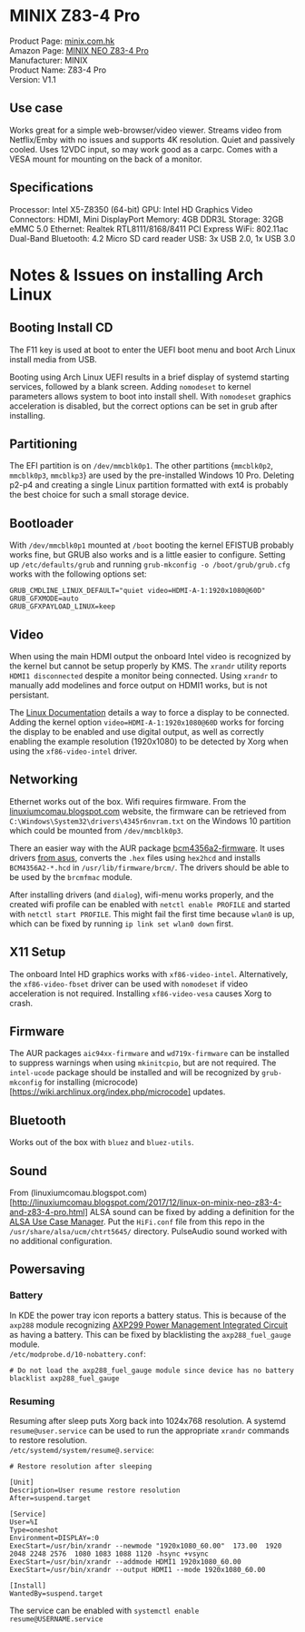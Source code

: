 # MINIX Z83-4 Pro
Product Page: [minix.com.hk](http://minix.com.hk/products/neo-z83-4-pro)  
Amazon Page: [MINIX NEO Z83-4 Pro](https://amzn.com/B0749NR2KJ)  
Manufacturer: MINIX  
Product Name: Z83-4 Pro  
Version: V1.1  

## Use case
Works great for a simple web-browser/video viewer. Streams video from Netflix/Emby with no issues and supports 4K resolution. Quiet and passively cooled. Uses 12VDC input, so may work good as a carpc. Comes with a VESA mount for mounting on the back of a monitor.

## Specifications
Processor: Intel X5-Z8350 (64-bit)
GPU: Intel HD Graphics
Video Connectors: HDMI, Mini DisplayPort
Memory: 4GB DDR3L
Storage: 32GB eMMC 5.0
Ethernet: Realtek RTL8111/8168/8411 PCI Express
WiFi: 802.11ac Dual-Band
Bluetooth: 4.2
Micro SD card reader
USB: 3x USB 2.0, 1x USB 3.0

# Notes & Issues on installing Arch Linux

## Booting Install CD
The F11 key is used at boot to enter the UEFI boot menu and boot Arch Linux install media from USB.

Booting using Arch Linux UEFI results in a brief display of systemd starting services, followed by a blank screen. Adding `nomodeset` to kernel parameters allows system to boot into install shell. With `nomodeset` graphics acceleration is disabled, but the correct options can be set in grub after installing.

## Partitioning
The EFI partition is on `/dev/mmcblk0p1`. The other partitions {`mmcblk0p2`, `mmcblk0p3`, `mmcblkp3`} are used by the pre-installed Windows 10 Pro. Deleting p2-p4 and creating a single Linux partition formatted with ext4 is probably the best choice for such a small storage device.

## Bootloader
With `/dev/mmcblk0p1` mounted at `/boot` booting the kernel EFISTUB probably works fine, but GRUB also works and is a little easier to configure. Setting up `/etc/defaults/grub` and running `grub-mkconfig -o /boot/grub/grub.cfg` works with the following options set:
```shell
GRUB_CMDLINE_LINUX_DEFAULT="quiet video=HDMI-A-1:1920x1080@60D"
GRUB_GFXMODE=auto
GRUB_GFXPAYLOAD_LINUX=keep
```

## Video
When using the main HDMI output the onboard Intel video is recognized by the kernel but cannot be setup properly by KMS. The `xrandr` utility reports `HDMI1 disconnected` despite a monitor being connected. Using `xrandr` to manually add modelines and force output on HDMI1 works, but is not persistant. 

The [Linux Documentation](https://github.com/torvalds/linux/blob/master/Documentation/fb/modedb.txt) details a way to force a display to be connected. Adding the kernel option `video=HDMI-A-1:1920x1080@60D` works for forcing the display to be enabled and use digital output, as well as correctly enabling the example resolution (1920x1080) to be detected by Xorg when using the `xf86-video-intel` driver.

## Networking
Ethernet works out of the box. Wifi requires firmware. From the [linuxiumcomau.blogspot.com](http://linuxiumcomau.blogspot.com/2017/12/linux-on-minix-neo-z83-4-and-z83-4-pro.html) website, the firmware can be retrieved from `C:\Windows\System32\drivers\4345r6nvram.txt` on the Windows 10 partition which could be mounted from `/dev/mmcblk0p3`. 

There an easier way with the AUR package [bcm4356a2-firmware](https://aur.archlinux.org/packages/bcm4356a2-firmware/). It uses drivers [from asus](http://dlcdnet.asus.com/pub/ASUS/wireless/USB-BT400/DR_USB_BT400_1201710_Windows.zip), converts the `.hex` files using `hex2hcd` and installs `BCM4356A2-*.hcd` in `/usr/lib/firmware/brcm/`. The drivers should be able to be used by the `brcmfmac` module.

After installing drivers (and `dialog`), wifi-menu works properly, and the created wifi profile can be enabled with `netctl enable PROFILE` and started with `netctl start PROFILE`. This might fail the first time because `wlan0` is up, which can be fixed by running `ip link set wlan0 down` first.

## X11 Setup
The onboard Intel HD graphics works with `xf86-video-intel`. Alternatively, the `xf86-video-fbset` driver can be used with `nomodeset` if video acceleration is not required. Installing `xf86-video-vesa` causes Xorg to crash.

## Firmware
The AUR packages `aic94xx-firmware` and `wd719x-firmware` can be installed to suppress warnings when using `mkinitcpio`, but are not required. The `intel-ucode` package should be installed and will be recognized by `grub-mkconfig` for installing (microcode)[https://wiki.archlinux.org/index.php/microcode] updates.

## Bluetooth
Works out of the box with `bluez` and `bluez-utils`.

## Sound
From (linuxiumcomau.blogspot.com)[http://linuxiumcomau.blogspot.com/2017/12/linux-on-minix-neo-z83-4-and-z83-4-pro.html] ALSA sound can be fixed by adding a definition for the [ALSA Use Case Manager](https://www.systutorials.com/docs/linux/man/1-alsaucm/). Put the `HiFi.conf` file from this repo in the `/usr/share/alsa/ucm/chtrt5645/` directory. PulseAudio sound worked with no additional configuration.

## Powersaving
### Battery
In KDE the power tray icon reports a battery status. This is because of the `axp288` module recognizing [AXP299 Power Management Integrated Circuit](https://datasheetspdf.com/pdf-file/938454/X-Powers/AXP288/1) as having a battery. This can be fixed by blacklisting the `axp288_fuel_gauge` module.  
`/etc/modprobe.d/10-nobattery.conf`:
```shell
# Do not load the axp288_fuel_gauge module since device has no battery
blacklist axp288_fuel_gauge
```

### Resuming
Resuming after sleep puts Xorg back into 1024x768 resolution. A systemd `resume@user.service` can be used to run the appropriate `xrandr` commands to restore resolution.  
`/etc/systemd/system/resume@.service`:
```shell
# Restore resolution after sleeping

[Unit]
Description=User resume restore resolution
After=suspend.target

[Service]
User=%I
Type=oneshot
Environment=DISPLAY=:0
ExecStart=/usr/bin/xrandr --newmode "1920x1080_60.00"  173.00  1920 2048 2248 2576  1080 1083 1088 1120 -hsync +vsync
ExecStart=/usr/bin/xrandr --addmode HDMI1 1920x1080_60.00
ExecStart=/usr/bin/xrandr --output HDMI1 --mode 1920x1080_60.00

[Install]
WantedBy=suspend.target
```
The service can be enabled with `systemctl enable resume@USERNAME.service`
